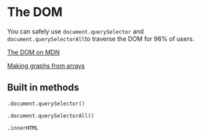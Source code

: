 The DOM
=======

You can safely use `document.querySelector` and `document.querySelectorAll`to traverse the DOM for 96% of users.

[The DOM on MDN](https://developer.mozilla.org/en-US/docs/Web/API/Document_Object_Model)

[Making graphs from arrays](https://codeburst.io/javascript-finding-minimum-and-maximum-values-in-an-array-of-objects-329c5c7e22a2)




Built in methods
----------------

`.document.querySelector()`

`.document.querySelectorAll()`




`.innerHTML`









